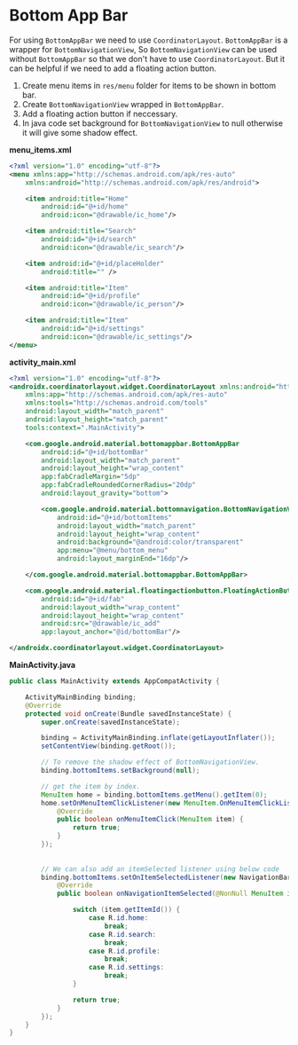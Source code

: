 # Bottom App Bar

For using `BottomAppBar` we need to use `CoordinatorLayout`. `BottomAppBar` is a wrapper for `BottomNavigationView`, So `BottomNavigationView` can be used without `BottomAppBar` so that we don't have to use `CoordinatorLayout`. But it can be helpful if we need to add a floating action button.

1. Create menu items in `res/menu` folder for items to be shown in bottom bar.
2. Create `BottomNavigationView` wrapped in `BottomAppBar`.
3. Add a floating action button if neccessary.
4. In java code set background for `BottomNavigationView` to null otherwise it will give some shadow effect.



**menu_items.xml**

```xml
<?xml version="1.0" encoding="utf-8"?>
<menu xmlns:app="http://schemas.android.com/apk/res-auto"
    xmlns:android="http://schemas.android.com/apk/res/android">

    <item android:title="Home"
        android:id="@+id/home"
        android:icon="@drawable/ic_home"/>

    <item android:title="Search"
        android:id="@+id/search"
        android:icon="@drawable/ic_search"/>

    <item android:id="@+id/placeHolder"
        android:title="" />

    <item android:title="Item"
        android:id="@+id/profile"
        android:icon="@drawable/ic_person"/>

    <item android:title="Item"
        android:id="@+id/settings"
        android:icon="@drawable/ic_settings"/>
</menu>
```



**activity_main.xml**

```xml
<?xml version="1.0" encoding="utf-8"?>
<androidx.coordinatorlayout.widget.CoordinatorLayout xmlns:android="http://schemas.android.com/apk/res/android"
    xmlns:app="http://schemas.android.com/apk/res-auto"
    xmlns:tools="http://schemas.android.com/tools"
    android:layout_width="match_parent"
    android:layout_height="match_parent"
    tools:context=".MainActivity">

    <com.google.android.material.bottomappbar.BottomAppBar
        android:id="@+id/bottomBar"
        android:layout_width="match_parent"
        android:layout_height="wrap_content"
        app:fabCradleMargin="5dp"
        app:fabCradleRoundedCornerRadius="20dp"
        android:layout_gravity="bottom">

        <com.google.android.material.bottomnavigation.BottomNavigationView
            android:id="@+id/bottomItems"
            android:layout_width="match_parent"
            android:layout_height="wrap_content"
            android:background="@android:color/transparent"
            app:menu="@menu/bottom_menu"
            android:layout_marginEnd="16dp"/>

    </com.google.android.material.bottomappbar.BottomAppBar>

    <com.google.android.material.floatingactionbutton.FloatingActionButton
        android:id="@+id/fab"
        android:layout_width="wrap_content"
        android:layout_height="wrap_content"
        android:src="@drawable/ic_add"
        app:layout_anchor="@id/bottomBar"/>

</androidx.coordinatorlayout.widget.CoordinatorLayout>
```



**MainActivity.java**

```java
public class MainActivity extends AppCompatActivity {

    ActivityMainBinding binding;
    @Override
    protected void onCreate(Bundle savedInstanceState) {
        super.onCreate(savedInstanceState);

        binding = ActivityMainBinding.inflate(getLayoutInflater());
        setContentView(binding.getRoot());

        // To remove the shadow effect of BottomNavigationView.
        binding.bottomItems.setBackground(null);

        // get the item by index.
        MenuItem home = binding.bottomItems.getMenu().getItem(0);
        home.setOnMenuItemClickListener(new MenuItem.OnMenuItemClickListener() {
            @Override
            public boolean onMenuItemClick(MenuItem item) {
                return true;
            }
        });
        
        
        // We can also add an itemSelected listener using below code
        binding.bottomItems.setOnItemSelectedListener(new NavigationBarView.OnItemSelectedListener() {
            @Override
            public boolean onNavigationItemSelected(@NonNull MenuItem item) {

                switch (item.getItemId()) {
                    case R.id.home:
                        break;
                    case R.id.search:
                        break;
                    case R.id.profile:
                        break;
                    case R.id.settings:
                        break;
                }

                return true;
            }
        });
    }
}
```

